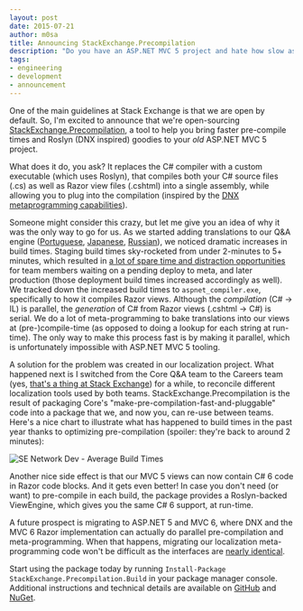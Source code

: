 ```yaml
---
layout: post
date: 2015-07-21
author: m0sa
title: Announcing StackExchange.Precompilation
description: "Do you have an ASP.NET MVC 5 project and hate how slow aspnet_compiler.exe is? Do you feel you're missing out on all the meta-programming goodies DNX brings to the table? We have a solution for you. Enter StackExchange.Precompilation."
tags:
- engineering
- development
- announcement
---
```


One of the main guidelines at Stack Exchange is that we are open by default. So, I'm excited to announce that we're open-sourcing [StackExchange.Precompilation](https://github.com/stackexchange/stackexchange.precompilation), a tool to help you bring faster pre-compile times and Roslyn (DNX inspired) goodies to your _old_ ASP.NET MVC 5 project.

What does it do, you ask? It replaces the C# compiler with a custom executable (which uses Roslyn), that compiles both your C# source files (.cs) as well as Razor view files (.cshtml) into a single assembly, while allowing you to plug into the compilation (inspired by the [DNX metaprogramming capabilities](https://github.com/aspnet/dnx/tree/36369137b00f8c77a67db7afb4338082c6323896/samples/HelloWorld/compiler/preprocess)).

Someone might consider this crazy, but let me give you an idea of why it was the only way to go for us. As we started adding translations to our Q&A engine ([Portuguese](http://blog.stackexchange.com/2014/01/ola-mundo-announcing-stack-overflow-in-portuguese/), [Japanese](http://blog.stackexchange.com/2014/12/stack-overflow-in-japanese/), [Russian](http://blog.stackexchange.com/2015/06/welcome-nicolas-chabanovsky-and-stack-overflow-in-russian/)), we noticed dramatic increases in build times. Staging build times sky-rocketed from under 2-minutes to 5+ minutes, which resulted in [a lot of spare time and distraction opportunities](https://xkcd.com/303/) for team members waiting on a pending deploy to meta, and later production (those deployment build times increased accordingly as well). We tracked down the increased build times to `aspnet_compiler.exe`, specifically to how it compiles Razor views. Although the _compilation_ (C# -> IL) is parallel, the _generation_ of C# from Razor views (.cshtml -> C#) is serial. We do a lot of meta-programming to bake translations into our views at (pre-)compile-time (as opposed to doing a lookup for each string at run-time). The only way to make this process fast is by making it parallel, which is unfortunately impossible with ASP.NET MVC 5 tooling.

A solution for the problem was created in our localization project. What happened next is I switched from the Core Q&A team to the Careers team (yes, [that's a thing at Stack Exchange](http://blog.stackexchange.com/2015/07/going-from-mobile-back-to-the-web/)) for a while, to reconcile different localization tools used by both teams. StackExchange.Precompilation is the result of packaging Core's "make-pre-compilation-fast-and-pluggable" code into a package that we, and now you, can re-use between teams. Here's a nice chart to illustrate what has happened to build times in the past year thanks to optimizing pre-compilation (spoiler: they're back to around 2 minutes):

![SE Network Dev - Average Build Times](https://i.stack.imgur.com/z6Yzx.png)

Another nice side effect is that our MVC 5 views can now contain C# 6 code in Razor code blocks. And it gets even better! In case you don't need (or want) to pre-compile in each build, the package provides a Roslyn-backed ViewEngine, which gives you the same C# 6 support, at run-time.

A future prospect is migrating to ASP.NET 5 and MVC 6, where DNX and the MVC 6 Razor implementation can actually do parallel pre-compilation and meta-programming. When that happens, migrating our localization meta-programming code won't be difficult as the interfaces are [nearly identical](https://github.com/aspnet/dnx/blob/1.0.0-beta2/samples/HelloWorld/compiler/preprocess/HelloMetaProgramming.cs).

Start using the package today by running `Install-Package StackExchange.Precompilation.Build` in your package manager console. Additional instructions and technical details are available on [GitHub](https://github.com/stackexchange/stackexchange.precompilation) and [NuGet](https://www.nuget.org/packages/StackExchange.Precompilation.Build).
